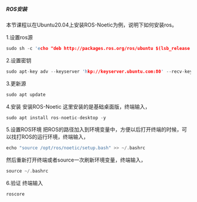 ##### ROS安装
本节课程以在Ubuntu20.04上安装ROS-Noetic为例，说明下如何安装ros。

1.设置ros源
```C++
sudo sh -c 'echo "deb http://packages.ros.org/ros/ubuntu $(lsb_release -sc) main" > /etc/apt/sources.list.d/ros-latest.list'
```

2.设置密钥
```C++
sudo apt-key adv --keyserver 'hkp://keyserver.ubuntu.com:80' --recv-key C1CF6E31E6BADE8868B172B4F42ED6FBAB17C654

```

3.更新源
```C++
sudo apt update
```


4.安装
安装ROS-Noetic
这里安装的是基础桌面版，终端输入，
```C++
sudo apt install ros-noetic-desktop -y

```

5.设置ROS环境
把ROS的路径加入到环境变量中，方便以后打开终端的时候，可以找打ROS的运行环境，终端输入，
```C++
echo "source /opt/ros/noetic/setup.bash" >> ~/.bashrc
```
然后重新打开终端或者source一次刷新环境变量，终端输入，
```C++
source ~/.bashrc

```

6.验证
终端输入
```C++
roscore

```

